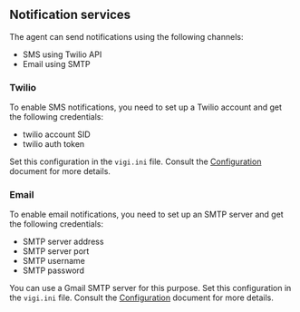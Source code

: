 ## Notification services

The agent can send notifications using the following channels:
* SMS using Twilio API
* Email using SMTP

### Twilio

To enable SMS notifications, you need to set up a Twilio account and get the following credentials:
* twilio account SID
* twilio auth token

Set this configuration in the `vigi.ini` file.
Consult the [Configuration](docs/configuration.md) document for more details.

### Email

To enable email notifications, you need to set up an SMTP server and get the following credentials:
* SMTP server address
* SMTP server port
* SMTP username
* SMTP password

You can use a Gmail SMTP server for this purpose. Set this configuration in the `vigi.ini` file.
Consult the [Configuration](docs/configuration.md) document for more details.